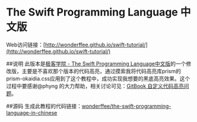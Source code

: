 # The Swift Programming Language 中文版

Web访问链接：[http://wonderffee.github.io/swift-tutorial/](http://wonderffee.github.io/swift-tutorial/)

##说明
此版本是[极客学院 - The Swift Programming Language中文版](http://wiki.jikexueyuan.com/project/swift/)的一个修改版，主要是不喜欢那个版本的代码高亮，通过摸索我将代码高亮库prism的prism-okaidia.css应用到了这个教程中，成功实现我想要的黑底高亮效果。这个过程中要感谢@phyng 的大力帮助，相关讨论可见：[GitBook 自定义代码高亮问题](http://v2ex.com/t/232628#reply7)。

##源码
生成此教程的代码链接：[wonderffee/the-swift-programming-language-in-chinese](https://github.com/wonderffee/the-swift-programming-language-in-chinese)